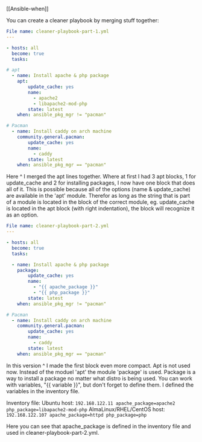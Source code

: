 [[Ansible-when]]

You can create a cleaner playbook by merging stuff together:

``` yaml
File name: cleaner-playbook-part-1.yml
---

- hosts: all
  become: true
  tasks:

# apt
  - name: Install apache & php package
    apt:
        update_cache: yes
        name:
          - apache2
          - libapache2-mod-php
        state: latest
    when: ansible_pkg_mgr != "pacman"

# Pacman
  - name: Install caddy on arch machine
    community.general.pacman:
        update_cache: yes
        name:
          - caddy
        state: latest
    when: ansible_pkg_mgr == "pacman"
```

Here ^ I merged the apt lines together. Where at first I had 3 apt blocks, 1 for update_cache and 2 for installing packages, I now have one block that does all of it. 
This is possible because all of the options (name & update_cache) are available in the 'apt' module. 
Therefor as long as the string that is part of a module is located in the block of the correct module, eg. update_cache is located in the apt block (with right indentation), the block will recognize it as an option. 

```yaml
File name: cleaner-playbook-part-2.yml
---

- hosts: all
  become: true
  tasks:

  - name: Install apache & php package
    package:
        update_cache: yes
        name:
          - "{{ apache_package }}"
          - "{{ php_package }}"
        state: latest
    when: ansible_pkg_mgr != "pacman"

# Pacman
  - name: Install caddy on arch machine
    community.general.pacman:
        update_cache: yes
        name:
          - caddy
        state: latest
    when: ansible_pkg_mgr == "pacman"
```

In this version ^ I made the first block even more compact. Apt is not used now. Instead of the moduel 'apt' the module 'package' is used. Package is a way to install a package no matter what distro is being used. You can work with variables, "{{ variable }}", but don't forget to define them. 
I defined the variables in the inventory file.

Inventory file:
Ubuntu host:
`192.168.122.11 apache_package=apache2 php_package=libapache2-mod-php`
AlmaLinux/RHEL/CentOS host:
`192.168.122.107 apache_package=httpd php_package=php`

Here you can see that apache_package is defined in the inventory file and used in cleaner-playbook-part-2.yml.
